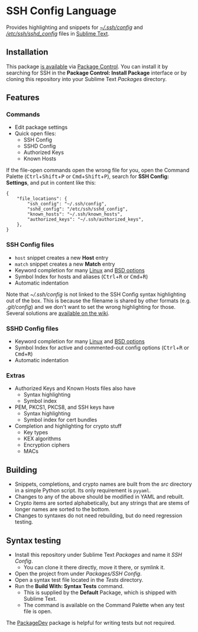 # SSH Config Language

Provides highlighting and snippets
for [*~/.ssh/config*][man-linux-ssh-config]
and [*/etc/ssh/sshd_config*][man-linux-sshd-config] files
in [Sublime Text][st].


## Installation

This package [is available][pkg]
via [Package Control][pkg-ctrl].
You can install it
by searching for SSH
in the **Package Control: Install Package** interface
or by cloning this repository
into your Sublime Text *Packages* directory.


## Features

### Commands

- Edit package settings
- Quick open files:
    + SSH Config
    + SSHD Config
    + Authorized Keys
    + Known Hosts

If the file-open commands open the wrong file for you,
open the Command Palette
(<kbd>Ctrl</kbd>+<kbd>Shift</kbd>+<kbd>P</kbd> or
 <kbd>Cmd</kbd>+<kbd>Shift</kbd>+<kbd>P</kbd>),
search for **SSH Config: Settings**,
and put in content like this:

``` jsonc
{
    "file_locations": {
        "ssh_config": "~/.ssh/config",
        "sshd_config": "/etc/ssh/sshd_config",
        "known_hosts": "~/.ssh/known_hosts",
        "authorized_keys": "~/.ssh/authorized_keys",
    },
}
```


### SSH Config files

- `host` snippet creates a new **Host** entry
- `match` snippet creates a new **Match** entry
- Keyword completion for many [Linux][man-linux-ssh-config]
  and [BSD options][man-bsd-ssh-config]
- Symbol Index for hosts and aliases
    (<kbd>Ctrl</kbd>+<kbd>R</kbd> or
     <kbd>Cmd</kbd>+<kbd>R</kbd>)
- Automatic indentation

Note that *~/.ssh/config* is not linked
to the SSH Config syntax highlighting
out of the box.
This is because the filename is shared
by other formats
(e.g. *.git/config*)
and we don't want to set the wrong highlighting for those.
Several solutions are [available on the wiki][wiki-activation].


### SSHD Config files

- Keyword completion for many [Linux][man-linux-sshd-config]
  and [BSD options][man-bsd-sshd-config]
- Symbol Index for active and commented-out config options
    (<kbd>Ctrl</kbd>+<kbd>R</kbd> or
     <kbd>Cmd</kbd>+<kbd>R</kbd>)
- Automatic indentation


### Extras

- Authorized Keys and Known Hosts files also have
    + Syntax highlighting
    + Symbol index
- PEM, PKCS1, PKCS8, and SSH keys have
    + Syntax highlighting
    + Symbol index for cert bundles
- Completion and highlighting for crypto stuff
    + Key types
    + KEX algorithms
    + Encryption ciphers
    + MACs


## Building

- Snippets, completions, and crypto names
  are built from the *src* directory
  in a simple Python script.
  Its only requirement is `pyyaml`.
- Changes to any of the above
  should be modified in YAML and rebuilt.
- Crypto items are sorted alphabetically,
  but any strings that are stems
  of longer names are sorted to the bottom.
- Changes to syntaxes do not need rebuilding,
  but do need regression testing.


## Syntax testing

- Install this repository under Sublime Text *Packages*
  and name it *SSH Config*.
    + You can clone it there directly, move it there, or symlink it.
- Open the project from under *Packages/SSH Config*.
- Open a syntax test file located in the *Tests* directory.
- Run the **Build With: Syntax Tests** command.
    + This is supplied by the **Default** Package,
      which is shipped with Sublime Text.
    + The command is available on the Command Palette
      when any test file is open.

The [PackageDev][] package is helpful for writing tests but not required.


[man-linux-ssh-config]: https://man7.org/linux/man-pages/man5/ssh_config.5.html
[man-linux-sshd-config]: https://man7.org/linux/man-pages/man5/sshd_config.5.html
[man-bsd-ssh-config]: https://man.openbsd.org/ssh_config.5
[man-bsd-sshd-config]: https://man.openbsd.org/sshd_config.5
[st]: https://www.sublimetext.com
[pkg]: https://packagecontrol.io/packages/SSH%20Config
[pkg-ctrl]: https://packagecontrol.io
[wiki-activation]: https://github.com/robballou/sublimetext-sshconfig/wiki/Activate-SSH-Config-highlighting
[packagedev]: https://packagecontrol.io/packages/PackageDev
